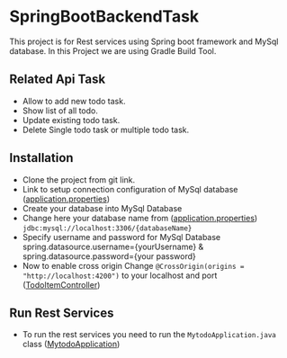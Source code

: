 # SpringBootBackendTask
This project is for Rest services using Spring boot framework and MySql database. In this Project we are using Gradle Build Tool.

## Related Api Task
- Allow to add new todo task.
- Show list of all todo.
- Update existing todo task.
- Delete Single todo task or multiple todo task.

## Installation
- Clone the project from git link.
- Link to setup connection configuration of MySql database ([application.properties](https://github.com/anilkayosys/SpringBootBackendTask/blob/master/src/main/resources/application.properties))
- Create your database into MySql Database
- Change here your database name from ([application.properties](https://github.com/anilkayosys/SpringBootBackendTask/blob/master/src/main/resources/application.properties)) `jdbc:mysql://localhost:3306/{databaseName}`
- Specify username and password for MySql Database spring.datasource.username={yourUsername} & spring.datasource.password={your password}
- Now to enable cross origin Change `@CrossOrigin(origins = "http://localhost:4200")` to your localhost and port ([TodoItemController](https://github.com/anilkayosys/SpringBootBackendTask/blob/master/src/main/java/com/kayosys/springquiztask/controllers/TodoItemController.java))

## Run Rest Services
- To run the rest services you need to run the `MytodoApplication.java` class ([MytodoApplication](https://github.com/anilkayosys/SpringBootBackendTask/blob/master/src/main/java/com/kayosys/springquiztask/MytodoApplication.java))


